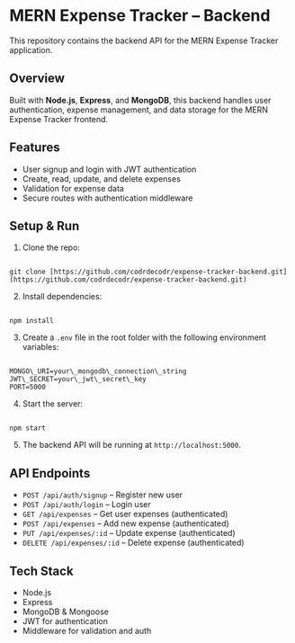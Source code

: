 
# MERN Expense Tracker – Backend

This repository contains the backend API for the MERN Expense Tracker application.

## Overview

Built with **Node.js**, **Express**, and **MongoDB**, this backend handles user authentication, expense management, and data storage for the MERN Expense Tracker frontend.

## Features

- User signup and login with JWT authentication
- Create, read, update, and delete expenses
- Validation for expense data
- Secure routes with authentication middleware

## Setup & Run

1. Clone the repo:
```

git clone [https://github.com/codrdecodr/expense-tracker-backend.git](https://github.com/codrdecodr/expense-tracker-backend.git)

```
2. Install dependencies:
```

npm install

```
3. Create a `.env` file in the root folder with the following environment variables:
```

MONGO\_URI=your\_mongodb\_connection\_string
JWT\_SECRET=your\_jwt\_secret\_key
PORT=5000

```
4. Start the server:
```

npm start

```
5. The backend API will be running at `http://localhost:5000`.

## API Endpoints

- `POST /api/auth/signup` – Register new user
- `POST /api/auth/login` – Login user
- `GET /api/expenses` – Get user expenses (authenticated)
- `POST /api/expenses` – Add new expense (authenticated)
- `PUT /api/expenses/:id` – Update expense (authenticated)
- `DELETE /api/expenses/:id` – Delete expense (authenticated)

## Tech Stack

- Node.js
- Express
- MongoDB & Mongoose
- JWT for authentication
- Middleware for validation and auth


